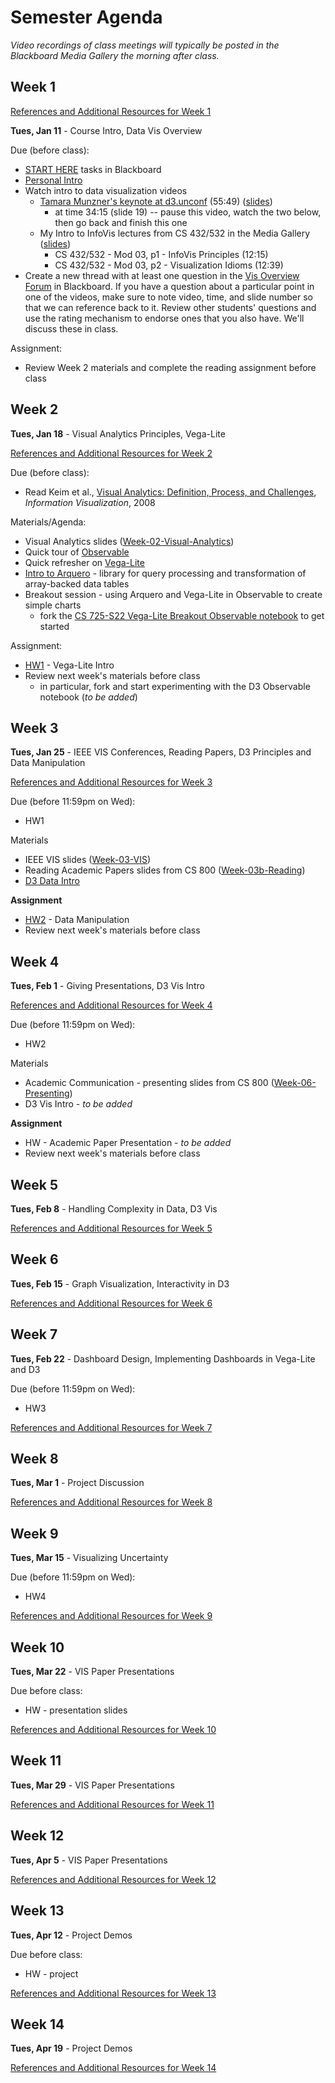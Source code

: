 # Semester Agenda

*Video recordings of class meetings will typically be posted in the Blackboard Media Gallery the morning after class.*

## Week 1

[References and Additional Resources for Week 1](resources.md#week-1)

**Tues, Jan 11** - Course Intro, Data Vis Overview

Due (before class):

* [START HERE](https://www.blackboard.odu.edu/webapps/blackboard/content/listContentEditable.jsp?content_id=_10496528_1&course_id=_394424_1&mode=reset) tasks in Blackboard
* [Personal Intro](https://www.blackboard.odu.edu/webapps/discussionboard/do/forum?action=list_threads&course_id=_394424_1&nav=discussion_board_entry&conf_id=_457380_1&forum_id=_495686_1)
* Watch intro to data visualization videos
  * [Tamara Munzner's keynote at d3.unconf](https://www.youtube.com/watch?v=jVC6SQS23ak) (55:49) ([slides](https://www.cs.ubc.ca/~tmm/talks/minicourse14/vad15d3unconf.pdf))
    * at time 34:15 (slide 19) -- pause this video, watch the two below, then go back and finish this one
  * My Intro to InfoVis lectures from CS 432/532 in the Media Gallery ([slides](https://docs.google.com/presentation/d/1dnKwKgOAWQ37QzHXxbbIZ-J4R8KYFO4Ss12VFkit-wA/edit?usp=sharing))
    * CS 432/532 - Mod 03, p1 - InfoVis Principles (12:15)
    * CS 432/532 - Mod 03, p2 - Visualization Idioms (12:39)
* Create a new thread with at least one question in the [Vis Overview Forum](https://www.blackboard.odu.edu/webapps/discussionboard/do/forum?action=list_threads&course_id=_394424_1&nav=discussion_board_entry&conf_id=_457380_1&forum_id=_517326_1) in Blackboard. If you have a question about a particular point in one of the videos, make sure to note video, time, and slide number so that we can reference back to it. Review other students' questions and use the rating mechanism to endorse ones that you also have. We'll discuss these in class.

Assignment:

* Review Week 2 materials and complete the reading assignment before class

## Week 2

**Tues, Jan 18** - Visual Analytics Principles, Vega-Lite 

[References and Additional Resources for Week 2](resources.md#week-2)

Due (before class):

* Read Keim et al., [Visual Analytics: Definition, Process, and Challenges](https://d-nb.info/1098134664/34), *Information Visualization*, 2008

Materials/Agenda:

* Visual Analytics slides ([Week-02-Visual-Analytics](https://docs.google.com/presentation/d/1-P6DoGLG0CkWuQUfgqJ3MZSJoxZPF_HuX3WkK7fBQEQ/edit#slide=id.g92989c8d88_0_0))
* Quick tour of [Observable](https://observablehq.com/@observablehq/a-taste-of-observable)
* Quick refresher on [Vega-Lite](https://observablehq.com/collection/@observablehq/observable-for-vega-lite)
* [Intro to Arquero](https://observablehq.com/@uwdata/introducing-arquero) - library for query processing and transformation of array-backed data tables
* Breakout session - using Arquero and Vega-Lite in Observable to create simple charts
  * fork the [CS 725-S22 Vega-Lite Breakout Observable notebook](https://observablehq.com/@weiglemc/cs-725-s22-vega-lite-breakout-notebook) to get started

Assignment:

* [HW1](HW1.md) - Vega-Lite Intro
* Review next week's materials before class
  * in particular, fork and start experimenting with the D3 Observable notebook (*to be added*)

## Week 3

**Tues, Jan 25** - IEEE VIS Conferences, Reading Papers, D3 Principles and Data Manipulation

[References and Additional Resources for Week 3](resources.md#week-3)

Due (before 11:59pm on Wed):

* HW1

Materials

* IEEE VIS slides ([Week-03-VIS](https://docs.google.com/presentation/d/1G4x1PqiADpeTJmbXA2wkq5u2TBqvklBYPq0Jt_Y9uSs/edit#slide=id.p1))
* Reading Academic Papers slides from CS 800 ([Week-03b-Reading](https://docs.google.com/presentation/d/1iCAQLektZfcHzJi95StyGhzhAc-zjhi2cDmII3_Tlik/edit#slide=id.p1))
* [D3 Data Intro](https://observablehq.com/@weiglemc/d3-data-intro/2)

**Assignment**

* [HW2](HW2.md) -  Data Manipulation
* Review next week's materials before class

## Week 4

**Tues, Feb 1** - Giving Presentations, D3 Vis Intro

[References and Additional Resources for Week 4](resources.md#week-4)

Due (before 11:59pm on Wed):

* HW2

Materials

* Academic Communication - presenting slides from CS 800 ([Week-06-Presenting](https://docs.google.com/presentation/d/1bCCL7bw5j41e3se3oLH-qakLT0P0GKFhec5T8EZ9FXs/edit#slide=id.p1))
* D3 Vis Intro - *to be added*

**Assignment**

* HW - Academic Paper Presentation - *to be added*
* Review next week's materials before class

## Week 5

**Tues, Feb 8** - Handling Complexity in Data, D3 Vis

[References and Additional Resources for Week 5](resources.md#week-5)

## Week 6

**Tues, Feb 15** - Graph Visualization, Interactivity in D3

[References and Additional Resources for Week 6](resources.md#week-6)

## Week 7

**Tues, Feb 22** - Dashboard Design, Implementing Dashboards in Vega-Lite and D3

Due (before 11:59pm on Wed):

* HW3

[References and Additional Resources for Week 7](resources.md#week-7)

## Week 8

**Tues, Mar 1** - Project Discussion

[References and Additional Resources for Week 8](resources.md#week-8)

## Week 9

**Tues, Mar 15** - Visualizing Uncertainty

Due (before 11:59pm on Wed):

* HW4

[References and Additional Resources for Week 9](resources.md#week-9)

## Week 10

**Tues, Mar 22** - VIS Paper Presentations

Due before class:

* HW - presentation slides

[References and Additional Resources for Week 10](resources.md#week-10)

## Week 11

**Tues, Mar 29** - VIS Paper Presentations

[References and Additional Resources for Week 11](resources.md#week-11)

## Week 12

**Tues, Apr 5** - VIS Paper Presentations

[References and Additional Resources for Week 12](resources.md#week-12)

## Week 13

**Tues, Apr 12** - Project Demos

Due before class:

* HW - project

[References and Additional Resources for Week 13](resources.md#week-13)

## Week 14

**Tues, Apr 19** - Project Demos

[References and Additional Resources for Week 14](resources.md#week-14)
